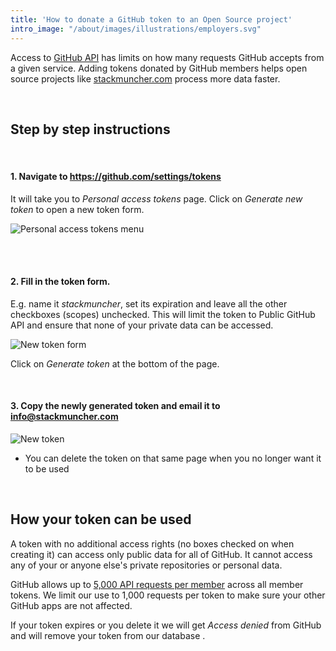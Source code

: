 ```yaml
---
title: 'How to donate a GitHub token to an Open Source project'
intro_image: "/about/images/illustrations/employers.svg"
---
```


Access to [GitHub API](https://docs.github.com/en/rest) has limits on how many requests GitHub accepts from a given service. Adding tokens donated by GitHub members helps open source projects like [stackmuncher.com](https://stackmuncher.com) process more data faster.
 

 

## Step by step instructions
 

#### 1. Navigate to https://github.com/settings/tokens
It will take you to *Personal access tokens* page. Click on *Generate new token* to open a new token form.

![Personal access tokens menu](/about/images/posts/how-to-donate-github-token/4-gen-new-token-link.png)  
 

 


#### 2. Fill in the token form.
E.g. name it *stackmuncher*, set its expiration and leave all the other checkboxes (scopes) unchecked. This will limit the token to Public GitHub API and ensure that none of your private data can be accessed.

![New token form](/about/images/posts/how-to-donate-github-token/5-new-token-form.png)

Click on *Generate token* at the bottom of the page.
 

 


#### 3. Copy the newly generated token and email it to info@stackmuncher.com

![New token](/about/images/posts/how-to-donate-github-token/6-token-generated.png)

* You can delete the token on that same page when you no longer want it to be used
 

 

## How your token can be used

A token with no additional access rights (no boxes checked on when creating it) can access only public data for all of GitHub. It cannot access any of your or anyone else's private repositories or personal data.

GitHub allows up to [5,000 API requests per member](https://docs.github.com/en/rest/overview/resources-in-the-rest-api#rate-limiting) across all member tokens. We limit our use to 1,000 requests per token to make sure your other GitHub apps are not affected.

If your token expires or you delete it we will get *Access denied* from GitHub and will remove your token from our database .